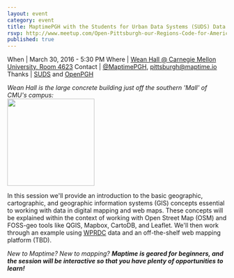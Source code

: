 ```yaml
---
layout: event
category: event
title: MaptimePGH with the Students for Urban Data Systems (SUDS) Data User Group
rsvp: http://www.meetup.com/Open-Pittsburgh-our-Regions-Code-for-America-Brigade/events/228959373/
published: true
---
```


When | March 30, 2016 - 5:30 PM
Where | [Wean Hall @ Carnegie Mellon University, Room 4623](https://www.google.com/maps/dir//40.4424591,-79.945947/@40.440761,-79.945901,227a,20y,41.6t/data=!3m1!1e3)
Contact	| [@MaptimePGH](http://twitter.com/maptimePGH), [pittsburgh@maptime.io](mailto:pittsburgh@maptime.io)
Thanks | [SUDS](https://thebridge.cmu.edu/organization/SUDS) and [OpenPGH](http://www.meetup.com/Open-Pittsburgh-our-Regions-Code-for-America-Brigade/)

*Wean Hall is the large concrete building just off the southern 'Mall' of CMU's campus:*<br />
<img style="position:relative;left:0px;width:200px;" src="https://upload.wikimedia.org/wikipedia/commons/thumb/c/c0/Wean_hall.jpg/1920px-Wean_hall.jpg"/>

In this session we'll provide an introduction to the basic geographic, cartographic, and geographic information systems (GIS) concepts essential to working with data in digital mapping and web maps. These concepts will be explained within the context of working with Open Street Map (OSM) and FOSS-geo tools like QGIS, Mapbox, CartoDB, and Leaflet. We'll then work through an example using [WPRDC](https://www.wprdc.org/) data and an off-the-shelf web mapping platform (TBD).

*New to Maptime? New to mapping? **Maptime is geared for beginners, and the session will be interactive so that you have plenty of opportunities to learn!***
